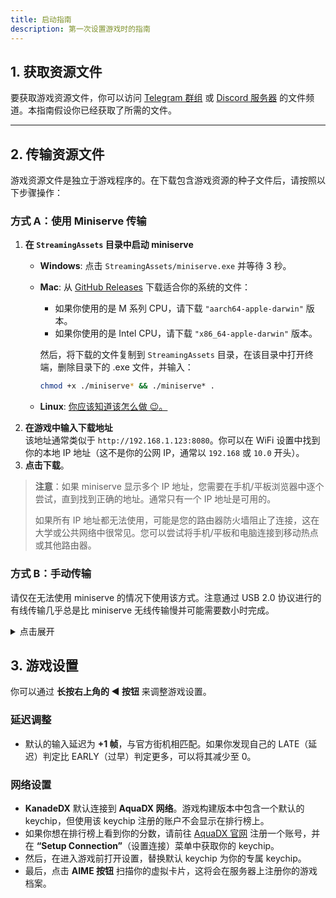 ```yaml
---
title: 启动指南
description: 第一次设置游戏时的指南
---
```


## **1. 获取资源文件**

要获取游戏资源文件，你可以访问 [Telegram 群组](https://kdx.nightcord.com.de/zh/general/community) 或 [Discord 服务器](https://kdx.nightcord.com.de/zh/general/community) 的文件频道。本指南假设你已经获取了所需的文件。

---

## **2. 传输资源文件**

游戏资源文件是独立于游戏程序的。在下载包含游戏资源的种子文件后，请按照以下步骤操作：

### 方式 A：使用 Miniserve 传输

1. **在 `StreamingAssets` 目录中启动 miniserve**
    - **Windows**: 点击 `StreamingAssets/miniserve.exe` 并等待 3 秒。
    - **Mac**: 从 [GitHub Releases](https://github.com/svenstaro/miniserve/releases/tag/v0.29.0) 下载适合你的系统的文件：
        - 如果你使用的是 M 系列 CPU，请下载 `"aarch64-apple-darwin"` 版本。
        - 如果你使用的是 Intel CPU，请下载 `"x86_64-apple-darwin"` 版本。

        然后，将下载的文件复制到 `StreamingAssets` 目录，在该目录中打开终端，删除目录下的 .exe 文件，并输入：

      ```bash
      chmod +x ./miniserve* && ./miniserve* .
      ```

    - **Linux**: [你应该知道该怎么做 😉。](https://www.bilibili.com/video/BV1Nr4BeCEV9/)
2. **在游戏中输入下载地址**  
   该地址通常类似于 `http://192.168.1.123:8080`。你可以在 WiFi 设置中找到你的本地 IP 地址（这不是你的公网 IP，通常以 `192.168` 或 `10.0` 开头）。
3. **点击下载**。

> **注意**：如果 miniserve 显示多个 IP 地址，您需要在手机/平板浏览器中逐个尝试，直到找到正确的地址。通常只有一个 IP 地址是可用的。
>
> 如果所有 IP 地址都无法使用，可能是您的路由器防火墙阻止了连接，这在大学或公共网络中很常见。您可以尝试将手机/平板和电脑连接到移动热点或其他路由器。

### 方式 B：手动传输

请仅在无法使用 miniserve 的情况下使用该方式。注意通过 USB 2.0 协议进行的有线传输几乎总是比 miniserve 无线传输慢并可能需要数小时完成。

<details>
<summary>点击展开</summary>

1. 获取资源文件（有或没有 MovieData）

**Android**

2. 复制 StreamingAssets 文件夹到 `/sdcard/Android/data/app.KanadeDX/files/KanadeDX/`  
    有多种方法可以达到目的，速度各不相同：
    * USB MTP 文件传输：**非常慢**
    * `adb push` 命令：**快**（无进度条）
    * 在设备上下载种子：**快** (LibreTorrent/BiglyBT)
    * 先上传到云端再下载：**慢**
    * 传输 zip 文件并在设备上解压：**快**（需要双倍存储空间）
3. 在电脑上创建一个 .txt 文件并命名为 FinishedDownload，删除扩展名 ".txt"，并复制到游戏文件夹

**iOS**

2. 安装爱思助手
3. 安装驱动，该操作可在爱思助手内完成
4. 将设备连接至电脑，打开爱思助手并打开侧边栏“应用游戏”，找到 KanadeDX，再点击“浏览”
5. 拖拽文件夹
6. 在电脑上创建一个 .txt 文件并命名为 FinishedDownload，删除扩展名 ".txt"，并复制到游戏文件夹

</details>

## **3. 游戏设置**

你可以通过 **长按右上角的 ◀ 按钮** 来调整游戏设置。

### **延迟调整**

- 默认的输入延迟为 **+1 帧**，与官方街机相匹配。如果你发现自己的 LATE（延迟）判定比 EARLY（过早）判定更多，可以将其减少至 0。

### **网络设置**

- **KanadeDX** 默认连接到 **AquaDX 网络**。游戏构建版本中包含一个默认的 keychip，但使用该 keychip 注册的账户不会显示在排行榜上。
- 如果你想在排行榜上看到你的分数，请前往 [AquaDX 官网](https://aquadx.net/) 注册一个账号，并在 **“Setup Connection”**（设置连接）菜单中获取你的 keychip。
- 然后，在进入游戏前打开设置，替换默认 keychip 为你的专属 keychip。
- 最后，点击 **AIME 按钮** 扫描你的虚拟卡片，这将会在服务器上注册你的游戏档案。

